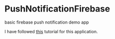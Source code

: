 # PushNotificationFirebase
basic firebase push notification demo app

I have followed <a href="https://youtu.be/2xoJi-ZHmNI">this</a> tutorial for this application.
